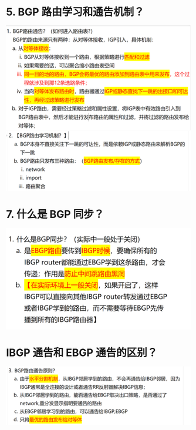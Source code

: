 # 5. BGP 路由学习和通告机制？

![alt text](images/面试题---BGP基础/image-15.png)
![alt text](images/面试题---BGP学习和通告/image.png)

# 7. 什么是 BGP 同步？

![alt text](images/面试题---BGP基础/image-9.png)

# IBGP 通告和 EBGP 通告的区别？

![alt text](images/面试题---BGP学习和通告/image-1.png)
